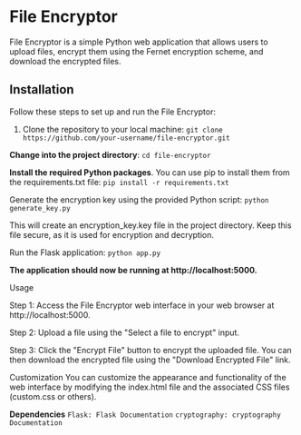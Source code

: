 # File Encryptor

File Encryptor is a simple Python web application that allows users to upload files, encrypt them using the Fernet encryption scheme, and download the encrypted files.

## Installation

Follow these steps to set up and run the File Encryptor:

1. Clone the repository to your local machine:
   ```git clone https://github.com/your-username/file-encryptor.git```
   
**Change into the project directory**:
```cd file-encryptor```

**Install the required Python packages**. You can use pip to install them from the requirements.txt file:
```pip install -r requirements.txt```

Generate the encryption key using the provided Python script:
```python generate_key.py```

This will create an encryption_key.key file in the project directory. Keep this file secure, as it is used for encryption and decryption.

Run the Flask application:
```python app.py```


**The application should now be running at http://localhost:5000.**

Usage

Step 1: Access the File Encryptor web interface in your web browser at http://localhost:5000.

Step 2: Upload a file using the "Select a file to encrypt" input.

Step 3: Click the "Encrypt File" button to encrypt the uploaded file.
You can then download the encrypted file using the "Download Encrypted File" link.

Customization
You can customize the appearance and functionality of the web interface by modifying the index.html file and the associated CSS files (custom.css or others).

**Dependencies**
```Flask: Flask Documentation```
```cryptography: cryptography Documentation```
